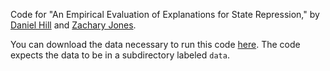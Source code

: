 Code for "An Empirical Evaluation of Explanations for State Repression," by [Daniel Hill](http://myweb.fsu.edu/dwh06c/) and [Zachary Jones](http://zmjones.com).

You can download the data necessary to run this code [here](http://zmjones.com/static/data/eeesr_data.zip). The code expects the data to be in a subdirectory labeled `data`.
